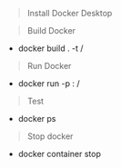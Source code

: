 > Install Docker Desktop

> Build Docker
* docker build . -t <username>/<name app>

> Run Docker
* docker run -p <port of device>:<port docker container> <username>/<name app>

> Test 
* docker ps

> Stop docker
* docker container stop <container ID>
